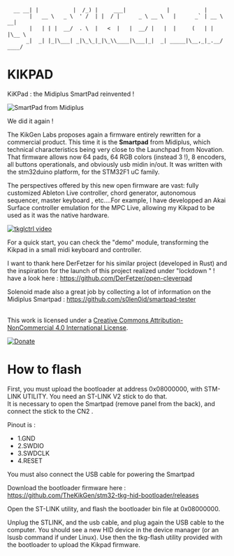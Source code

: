       __ __| |           |  /_) |     ___|             |           |
           |   __ \   _ \  ' /  | |  / |      _ \ __ \   |      _` | __ \   __|
           |   | | |  __/  . \  |   <  |   |  __/ |   |  |     (   | |   |\__ \
          _|  _| |_|\___| _|\_\_|_|\_\\____|\___|_|  _| _____|\__,_|_.__/ ____/

# KIKPAD
KiKPad : the Midiplus SmartPad reinvented !  

<img alt="SmartPad from Midiplus" style="border-width:0" src="https://img.static-thomann.de/thumb/orig/pics/bdb/456726/13950016_800.webp" /></a>

We did it again ! 

The KikGen Labs proposes again a firmware entirely rewritten for a commercial product.  This time it is the **Smartpad** from Midiplus, which technical characteristics being very close to the Launchpad from Novation. That firmware allows now 64 pads, 64 RGB colors (instead 3  !), 8 encoders, all buttons operationals, and obviously usb midin in/out.  It was written with the stm32duino platform, for the STM32F1 uC family. 

The perspectives offered by this new open firmware are vast: fully customized Ableton Live controller, chord generator, autonomous sequencer, master keyboard , etc....For example, I have developped an Akai Surface controller emulation for the MPC Live, allowing my Kikpad to be used as it was the native hardware.

[![tkglctrl video](https://img.youtube.com/vi/PQ-h3_DM6EI/0.jpg)](https://www.youtube.com/watch?v=PQ-h3_DM6EI)


For a quick start, you can check the "demo" module, transforming the Kikpad in a small midi keyboard and controller. 

I want to thank here DerFetzer for his similar project (developed in Rust) and the inspiration for the launch of this project realized under "lockdown " !  have a look here : https://github.com/DerFetzer/open-cleverpad

Solenoid made also a great job by collecting a lot of information on the Midiplus Smartpad : https://github.com/s0len0id/smartpad-tester

<br />This work is licensed under a <a rel="license" href="http://creativecommons.org/licenses/by-nc/4.0/">Creative Commons Attribution-NonCommercial 4.0 International License</a>.

[![Donate](https://img.shields.io/badge/Donate-PayPal-green.svg)](https://www.paypal.com/cgi-bin/webscr?cmd=_donations&business=thekikgen@gmail.com&lc=FR&item_name=Donation+to+TheKikGen+projects&no_note=0&cn=&currency_code=EUR&bn=PP-DonationsBF:btn_donateCC_LG.gif:NonHosted)

# How to flash

First, you must upload the bootloader at address 0x08000000, with STM-LINK UTILITY. You need an ST-LINK V2 stick to do that.   
It is necessary to open the Smartpad (remove panel from the back), and connect the stick to the CN2 .   

Pinout is :

* 1.GND
* 2.SWDIO
* 3.SWDCLK
* 4.RESET

You must also connect the USB cable for powering the Smartpad

Download the bootloader firmware here :
https://github.com/TheKikGen/stm32-tkg-hid-bootloader/releases

Open the ST-LINK utility, and flash the bootloader bin file at 0x08000000.

Unplug the STLINK, and the usb cable, and plug again the USB cable to the computer. You should see a new HID device in the device manager (or an lsusb command if under Linux).  Use then the tkg-flash utility provided with the bootloader to upload the Kikpad firmware.




